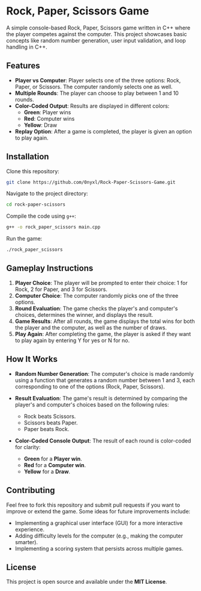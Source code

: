 
# Rock, Paper, Scissors Game

A simple console-based Rock, Paper, Scissors game written in C++ where the player competes against the computer. This project showcases basic concepts like random number generation, user input validation, and loop handling in C++.

## Features

- **Player vs Computer**: Player selects one of the three options: Rock, Paper, or Scissors. The computer randomly selects one as well.
- **Multiple Rounds**: The player can choose to play between 1 and 10 rounds.
- **Color-Coded Output**: Results are displayed in different colors:
  - **Green**: Player wins
  - **Red**: Computer wins
  - **Yellow**: Draw
- **Replay Option**: After a game is completed, the player is given an option to play again.

## Installation

Clone this repository:

```bash
git clone https://github.com/0nyxl/Rock-Paper-Scissors-Game.git
```

Navigate to the project directory:

```bash
cd rock-paper-scissors
```

Compile the code using `g++`:

```bash
g++ -o rock_paper_scissors main.cpp
```

Run the game:

```bash
./rock_paper_scissors
```

## Gameplay Instructions

1. **Player Choice**: The player will be prompted to enter their choice: 1 for Rock, 2 for Paper, and 3 for Scissors.
2. **Computer Choice**: The computer randomly picks one of the three options.
3. **Round Evaluation**: The game checks the player's and computer's choices, determines the winner, and displays the result.
4. **Game Results**: After all rounds, the game displays the total wins for both the player and the computer, as well as the number of draws.
5. **Play Again**: After completing the game, the player is asked if they want to play again by entering Y for yes or N for no.

## How It Works

- **Random Number Generation**: The computer's choice is made randomly using a function that generates a random number between 1 and 3, each corresponding to one of the options (Rock, Paper, Scissors).
  
- **Result Evaluation**: The game's result is determined by comparing the player's and computer's choices based on the following rules:
  - Rock beats Scissors.
  - Scissors beats Paper.
  - Paper beats Rock.

- **Color-Coded Console Output**: The result of each round is color-coded for clarity:
  - **Green** for a **Player win**.
  - **Red** for a **Computer win**.
  - **Yellow** for a **Draw**.

## Contributing

Feel free to fork this repository and submit pull requests if you want to improve or extend the game. Some ideas for future improvements include:
- Implementing a graphical user interface (GUI) for a more interactive experience.
- Adding difficulty levels for the computer (e.g., making the computer smarter).
- Implementing a scoring system that persists across multiple games.

## License

This project is open source and available under the **MIT License**.
